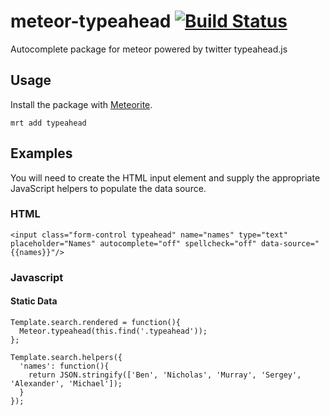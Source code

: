 # meteor-typeahead [![Build Status][buildstatus]][buildstatusurl]

Autocomplete package for meteor powered by twitter typeahead.js

## Usage

Install the package with [Meteorite](https://github.com/oortcloud/meteorite).

```
mrt add typeahead
```

## Examples

You will need to create the HTML input element and supply the appropriate JavaScript helpers to populate the data source.

### HTML

```
<input class="form-control typeahead" name="names" type="text" placeholder="Names" autocomplete="off" spellcheck="off" data-source="{{names}}"/>
```

### Javascript

#### Static Data

```
Template.search.rendered = function(){
  Meteor.typeahead(this.find('.typeahead'));
};

Template.search.helpers({
  'names': function(){
    return JSON.stringify(['Ben', 'Nicholas', 'Murray', 'Sergey', 'Alexander', 'Michael']);
  }
});
```

[buildstatus]: https://drone.io/github.com/sergeyt/meteor-typeahead/status.png
[buildstatusurl]: https://drone.io/github.com/sergeyt/meteor-typeahead/latest

